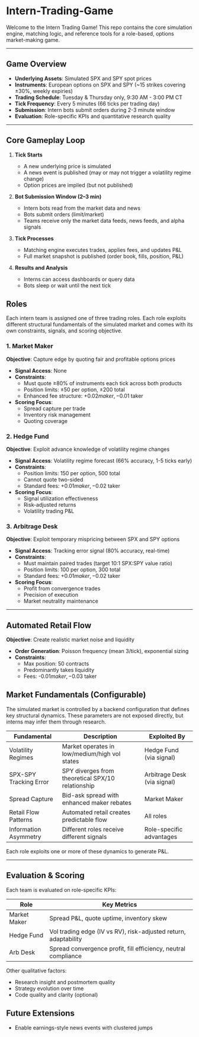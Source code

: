 # Intern-Trading-Game

Welcome to the Intern Trading Game! This repo contains the core simulation engine, matching logic, and reference tools for a role-based, options market-making game.

---

## Game Overview

- **Underlying Assets**: Simulated SPX and SPY spot prices
- **Instruments**: European options on SPX and SPY (~15 strikes covering ±30%, weekly expiries)
- **Trading Schedule**: Tuesday & Thursday only, 9:30 AM - 3:00 PM CT
- **Tick Frequency**: Every 5 minutes (66 ticks per trading day)
- **Submission**: Intern bots submit orders during 2-3 minute window
- **Evaluation**: Role-specific KPIs and quantitative research quality

---

## Core Gameplay Loop

1. **Tick Starts**
   - A new underlying price is simulated
   - A news event is published (may or may not trigger a volatility regime change)
   - Option prices are implied (but not published)

2. **Bot Submission Window (2–3 min)**
   - Intern bots read from the market data and news
   - Bots submit orders (limit/market)
   - Teams receive only the market data feeds, news feeds, and alpha signals

3. **Tick Processes**
   - Matching engine executes trades, applies fees, and updates P&L
   - Full market snapshot is published (order book, fills, position, P&L)

4. **Results and Analysis**
   - Interns can access dashboards or query data
   - Bots sleep or wait until the next tick

## Roles

Each intern team is assigned one of three trading roles. Each role exploits different structural fundamentals of the simulated market and comes with its own constraints, signals, and scoring objective.

### 1. Market Maker

**Objective**: Capture edge by quoting fair and profitable options prices

- **Signal Access**: None
- **Constraints**:
  - Must quote ≥80% of instruments each tick across both products
  - Position limits: ±50 per option, ±200 total
  - Enhanced fee structure: +$0.02 maker, -$0.01 taker
- **Scoring Focus**:
  - Spread capture per trade
  - Inventory risk management
  - Quoting coverage

### 2. Hedge Fund

**Objective**: Exploit advance knowledge of volatility regime changes

- **Signal Access**: Volatility regime forecast (66% accuracy, 1-5 ticks early)
- **Constraints**:
  - Position limits: 150 per option, 500 total
  - Cannot quote two-sided
  - Standard fees: +$0.01 maker, -$0.02 taker
- **Scoring Focus**:
  - Signal utilization effectiveness
  - Risk-adjusted returns
  - Volatility trading P&L

### 3. Arbitrage Desk

**Objective**: Exploit temporary mispricing between SPX and SPY options

- **Signal Access**: Tracking error signal (80% accuracy, real-time)
- **Constraints**:
  - Must maintain paired trades (target 10:1 SPX:SPY value ratio)
  - Position limits: 100 per option, 300 total
  - Standard fees: +$0.01 maker, -$0.02 taker
- **Scoring Focus**:
  - Profit from convergence trades
  - Precision of execution
  - Market neutrality maintenance

---

## Automated Retail Flow

**Objective**: Create realistic market noise and liquidity

- **Order Generation**: Poisson frequency (mean 3/tick), exponential sizing
- **Constraints**:
  - Max position: 50 contracts
  - Predominantly takes liquidity
  - Fees: -$0.01 maker, -$0.03 taker

## Market Fundamentals (Configurable)

The simulated market is controlled by a backend configuration that defines key structural dynamics. These parameters are not exposed directly, but interns may infer them through research.

| Fundamental | Description | Exploited By |
|-------------|-------------|--------------|
| Volatility Regimes | Market operates in low/medium/high vol states | Hedge Fund (via signal) |
| SPX-SPY Tracking Error | SPY diverges from theoretical SPX/10 relationship | Arbitrage Desk (via signal) |
| Spread Capture | Bid-ask spread with enhanced maker rebates | Market Maker |
| Retail Flow Patterns | Automated retail creates predictable flow | All roles |
| Information Asymmetry | Different roles receive different signals | Role-specific advantages |

Each role exploits one or more of these dynamics to generate P&L.

---


## Evaluation & Scoring

Each team is evaluated on role-specific KPIs:

| Role         | Key Metrics                                                       |
|--------------|--------------------------------------------------------------------|
| Market Maker | Spread P&L, quote uptime, inventory skew                          |
| Hedge Fund   | Vol trading edge (IV vs RV), risk-adjusted return, adaptability   |
| Arb Desk     | Spread convergence profit, fill efficiency, neutral compliance    |

Other qualitative factors:
- Research insight and postmortem quality
- Strategy evolution over time
- Code quality and clarity (optional)

## Future Extensions

- Enable earnings-style news events with clustered jumps
